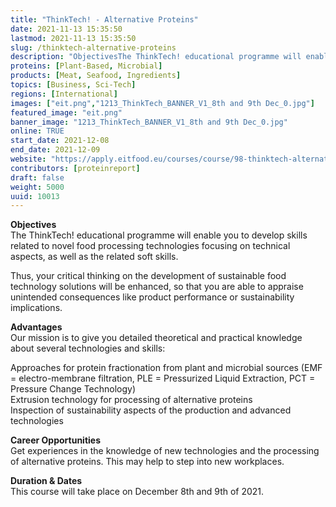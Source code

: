 ```yaml
---
title: "ThinkTech! - Alternative Proteins"
date: 2021-11-13 15:35:50
lastmod: 2021-11-13 15:35:50
slug: /thinktech-alternative-proteins
description: "ObjectivesThe ThinkTech! educational programme will enable you to develop skills related to novel food processing technologies focusing on technical aspects, as well as the related soft skills.Thus, your critical thinking on the development of sustainable food technology solutions will be enhanced, so that you are able to appraise unintended consequences like product performance or sustainability implications."
proteins: [Plant-Based, Microbial]
products: [Meat, Seafood, Ingredients]
topics: [Business, Sci-Tech]
regions: [International]
images: ["eit.png","1213_ThinkTech_BANNER_V1_8th and 9th Dec_0.jpg"]
featured_image: "eit.png"
banner_image: "1213_ThinkTech_BANNER_V1_8th and 9th Dec_0.jpg"
online: TRUE
start_date: 2021-12-08
end_date: 2021-12-09
website: "https://apply.eitfood.eu/courses/course/98-thinktech-alternative-proteins"
contributors: [proteinreport]
draft: false
weight: 5000
uuid: 10013
---
```

<p><strong>Objectives</strong><br />
The ThinkTech! educational programme will enable you to develop skills related to novel food processing technologies focusing on technical aspects, as well as the related soft skills.</p>
<p>Thus, your critical thinking on the development of sustainable food technology solutions will be enhanced, so that you are able to appraise unintended consequences like product performance or sustainability implications.</p>
<p><strong>Advantages</strong><br />
Our mission is to give you detailed theoretical and practical knowledge about several technologies and skills:</p>
<p>Approaches for protein fractionation from plant and microbial sources (EMF = electro-membrane filtration, PLE = Pressurized Liquid Extraction, PCT = Pressure Change Technology)<br />
Extrusion technology for processing of alternative proteins<br />
Inspection of sustainability aspects of the production and advanced technologies</p>
<p><strong>Career Opportunities</strong><br />
Get experiences in the knowledge of new technologies and the processing of alternative proteins. This may help to step into new workplaces.</p>
<p><strong>Duration & Dates</strong><br />
This course will take place on December 8th and 9th of 2021.</p>
